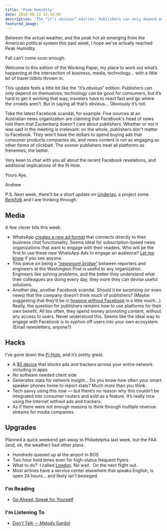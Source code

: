 ```yaml
---
title: 'Peak Humidity'
date: 2018-08-13 15:34:00
description: 'The “it’s obvious” edition: Publishers can only depend on themselves'
featured_image: ''
---
```

Between the actual weather, and the peak hot air emerging from the American political system this past week, I hope we’ve actually reached Peak Humidity.

Fall can’t come soon enough.  

Welcome to this edition of the Working Paper, my place to work out what’s happening at the intersection of business, media, technology... with a little bit of travel tidbits thrown in.

This update feels a little bit like the “it’s obvious” edition: Publishers can only depend on themselves; technology can be good for consumers, but it’s hard to get it working that way; travelers have to react fast and go where the crowds aren’t.  But in saying all that’s obvious... Obviously it’s not.

Take the latest Facebook scandal, for example.  Five sources at an Australian news organization are claiming that Facebook's head of news told them that Zuckerberg doesn't care about publishers.  Whether or not it was said in the meeting is irrelevant: on the whole, publishers don't matter to Facebook. They won't have the dollars to spend buying ads that consumer products companies do, and news content is not as engaging as other forms of clickbait.  The sooner publishers treat all platforms as frenemies, the better.  

Very keen to chat with you all about the recent Facebook revelations, and additional implications of the Pi Hole.

Yours Aye,

Andrew

P.S. Next week, there’ll be a short update on [Underlay](https://underlay.mit.edu/), a project some [Berkfolk](http://cyber.harvard.edu/) and I are thinking through.

## Media
A few clever bits this week:
* WhatsApp [creates a new ad format](https://techcrunch.com/2018/08/01/whatsapp-business-api/) that connects directly to their business chat functionality.  Seems ideal for subscription-based news organizations that want to engage with their readers.  Who will be the first to use these new WhatsApp Ads to engage an audience?  [Let me know](mailto:ag@workingpaper.co) if you see anyone.
* This piece on being a [“newsroom bridge”](https://medium.com/global-editors-network/tools-tech-and-the-newsroom-how-the-washington-post-does-it-71fa932de1e) between reporters and engineers at the Washington Post is useful to any organization.  Engineers like solving problems, and the better they understand what their colleagues are doing every day, they more they can devise useful solutions.
* Another day, another Facebook scandal.  Should it be surprising (or even news) that the company doesn’t think much of publishers?  (Maybe suggesting that they’d be in [hospice without Facebook](http://www.niemanlab.org/2018/08/facebooks-message-to-media-we-are-not-interested-in-talking-to-you-about-your-traffic-that-is-the-old-world-and-there-is-no-going-back/) is a little much...)  Really, the question for publishers remains how to use platforms for their own benefit.  All too often, they spend money promoting content, without any access to users.  Never understood this.  Seems like the ideal way to engage with Facebook is to syphon off users into your own ecosystem. (Email newsletters, anyone?)

## Hacks
I’ve gone down the [Pi Hole](), and it’s pretty great.
* A [$5 device](http://www.microcenter.com/product/486575/zero-w) that blocks ads and trackers across your entire network including in apps
* No software needed client side
* Generates stats for network insight... Do you know how often your smart speaker phones home to report stats? Much more than you think.
* Tech savvy using this now — but there’s no reason why this couldn’t be integrated into consumer routers and sold as a feature.  It’s really nice using the Internet without ads and trackers.
* As if there were not enough reasons to think through multiple revenue streams for media companies.

## Upgrades
Planned a quick weekend get-away to Philadelphia last week, but the FAA (and, ok, the weather) had other plans.                                                               
* Hundreds queued up at the airport in BOS
* Two hour hold times even for high-status frequent flyers
* What to do?  I called [London](https://www.aa.com/i18n/customer-service/contact-american/reservations-and-ticket-changes.jsp).  No wait.  On the next flight out.
* Most airlines have a service center elsewhere that speaks English, is open 24 hours... and likely isn't besieged.

### I'm Reading
* [Go Ahead, Speak for Yourself](https://www.nytimes.com/2018/08/10/opinion/sunday/speak-for-yourself.html)

### I'm Listening To
* [Don't Talk -- Melody Gardot](https://itunes.apple.com/us/album/dont-talk/978923158?i=978923163)
